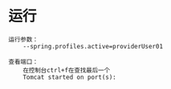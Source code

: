 # 运行
    运行参数：
        --spring.profiles.active=providerUser01
        
    查看端口：
        在控制台ctrl+f在查找最后一个 
        Tomcat started on port(s):
     